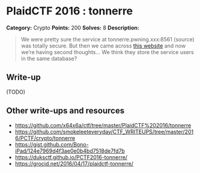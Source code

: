 # PlaidCTF 2016 : tonnerre

**Category:** Crypto
**Points:** 200
**Solves:** 8
**Description:**

> We were pretty sure the service at tonnerre.pwning.xxx:8561 (source) was totally secure. But then we came across [this website](http://tonnerre.pwning.xxx:8560/) and now we’re having second thoughts... We think they store the service users in the same database?

## Write-up

(TODO)

## Other write-ups and resources

* <https://github.com/x64x6a/ctf/tree/master/PlaidCTF%202016/tonnerre>
* <https://github.com/smokeleeteveryday/CTF_WRITEUPS/tree/master/2016/PCTF/crypto/tonnerre>
* <https://gist.github.com/Bono-iPad/124e7969d4f3ae0e0b4bd7518de7fd7b>
* <https://duksctf.github.io/PCTF2016-tonnerre/>
* <https://grocid.net/2016/04/17/plaidctf-tonnerre/>
